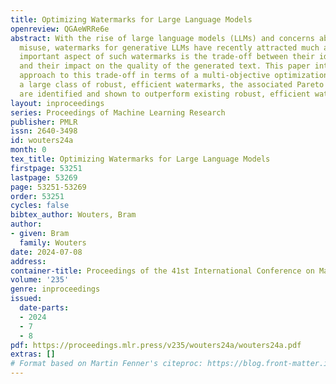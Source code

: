 ```yaml
---
title: Optimizing Watermarks for Large Language Models
openreview: QGAeWRRe6e
abstract: With the rise of large language models (LLMs) and concerns about potential
  misuse, watermarks for generative LLMs have recently attracted much attention. An
  important aspect of such watermarks is the trade-off between their identifiability
  and their impact on the quality of the generated text. This paper introduces a systematic
  approach to this trade-off in terms of a multi-objective optimization problem. For
  a large class of robust, efficient watermarks, the associated Pareto optimal solutions
  are identified and shown to outperform existing robust, efficient watermarks.
layout: inproceedings
series: Proceedings of Machine Learning Research
publisher: PMLR
issn: 2640-3498
id: wouters24a
month: 0
tex_title: Optimizing Watermarks for Large Language Models
firstpage: 53251
lastpage: 53269
page: 53251-53269
order: 53251
cycles: false
bibtex_author: Wouters, Bram
author:
- given: Bram
  family: Wouters
date: 2024-07-08
address:
container-title: Proceedings of the 41st International Conference on Machine Learning
volume: '235'
genre: inproceedings
issued:
  date-parts:
  - 2024
  - 7
  - 8
pdf: https://proceedings.mlr.press/v235/wouters24a/wouters24a.pdf
extras: []
# Format based on Martin Fenner's citeproc: https://blog.front-matter.io/posts/citeproc-yaml-for-bibliographies/
---
```

